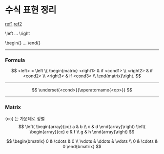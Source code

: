 # 수식 표현 정리

 [ref1](https://en.wikipedia.org/wiki/Help:Displaying_a_formula#Formatting_using_TeX) [ref2](https://csrgxtu.github.io/2015/03/20/Writing-Mathematic-Fomulars-in-Markdown/)

<expression> \left ...  <expression> \right 

\begin{<func>} ... \end{<func>}

----

### Formula

$$
<left> = \left \{
\begin{matrix} 
<right1> & if <cond1> \\ 
<right2> & if <cond2> \\ 
<right3> & if <cond3> \\
\end{matrix}\right.
$$

---

$$
\underset{<cond>}{\operatorname{<op>}}
$$

---

### Matrix

{cc} 는 가운데로 정렬
$$
\left( \begin{array}{cc} 
a & b \\
c & d
\end{array}\right)
\left( \begin{array}{cc} 
e & f \\ 
g & h
\end{array}\right)
$$

$$
\begin{bmatrix}
0 & \cdots & 0 \\
\vdots & \ddots & \vdots \\
0 & \cdots & 0
\end{bmatrix}
$$

